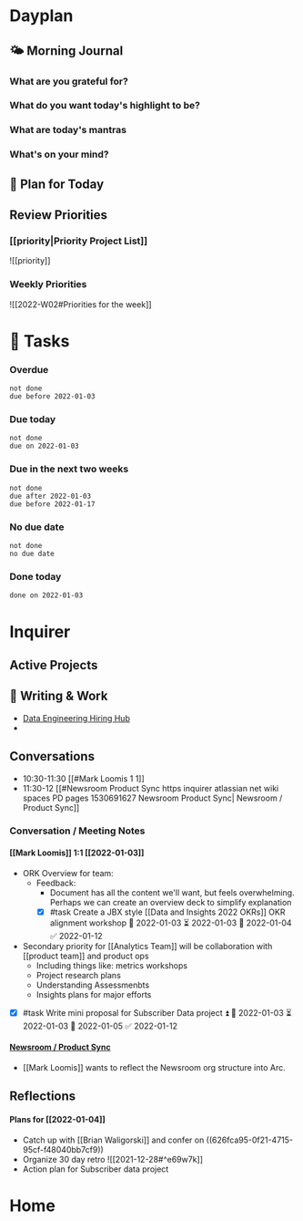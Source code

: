 # Dayplan
## 🌤 Morning Journal
### What are you grateful for?
### What do you want today's highlight to be?
### What are today's mantras
### What's on your mind?
## 📆 Plan for Today
## Review Priorities
### [[priority|Priority Project List]] 
![[priority]]
### Weekly Priorities
![[2022-W02#Priorities for the week]]
# 📝 Tasks
### Overdue
```tasks
not done
due before 2022-01-03
```
### Due today
```tasks
not done
due on 2022-01-03
```
### Due in the next two weeks
```tasks
not done
due after 2022-01-03
due before 2022-01-17
```
### No due date
```tasks
not done
no due date
```
### Done today
```tasks
done on 2022-01-03
```
# Inquirer
## Active Projects
## 📓 Writing & Work
- [Data Engineering Hiring Hub](https://docs.google.com/document/d/1khni3ItgwzlzfhZrZ4ftyBXBFk4fjKM02-NGVBC8aCI/edit#)
-
## Conversations
- 10:30-11:30 [[#Mark Loomis 1 1]]
- 11:30-12 [[#Newsroom Product Sync https inquirer atlassian net wiki spaces PD pages 1530691627 Newsroom Product Sync| Newsroom / Product Sync]]
### Conversation / Meeting Notes
#### [[Mark Loomis]] 1:1 [[2022-01-03]]
- ORK Overview for team:
	- Feedback:
		- Document has all the content we'll want, but feels overwhelming. Perhaps we can create an overview deck to simplify explanation
		- [x] #task Create a JBX style [[Data and Insights 2022 OKRs]] OKR alignment workshop 🛫 2022-01-03 ⏳ 2022-01-03 📅 2022-01-04 ✅ 2022-01-12
- Secondary priority for [[Analytics Team]] will be collaboration with [[product team]] and product ops
	- Including things like: metrics workshops
	- Project research plans
	- Understanding Assessmenbts
	- Insights plans for major efforts
- [x] #task Write mini proposal for Subscriber Data project ⏫ 🛫 2022-01-03 ⏳ 2022-01-03 📅 2022-01-05 ✅ 2022-01-12
#### [Newsroom / Product Sync](https://inquirer.atlassian.net/wiki/spaces/PD/pages/1530691627/Newsroom+Product+Sync)
- [[Mark Loomis]] wants to reflect the Newsroom org structure into Arc.
## Reflections
#### Plans for [[2022-01-04]]
- Catch up with [[Brian Waligorski]] and confer on ((626fca95-0f21-4715-95cf-f48040bb7cf9))
- Organize 30 day retro ![[2021-12-28#^e69w7k]]
- Action plan for Subscriber data project
# Home